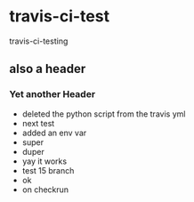 # travis-ci-test
travis-ci-testing
## also a header
### Yet another Header
 - deleted the python script from the travis yml
- next test
- added an env var
- super
- duper
- yay it works
- test 15 branch
- ok
- on checkrun
